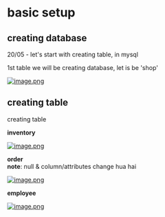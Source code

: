 # basic setup

## creating database

20/05 - let's start with creating table, in mysql

1st table we will be creating database, let is be 'shop'

[![image.png](https://i.postimg.cc/vZ7nPG3Y/image.png)](https://postimg.cc/rDmzsXB3)

## creating table

creating table 

**inventory**

[![image.png](https://i.postimg.cc/hPFYFs12/image.png)](https://postimg.cc/14HBwpTF)

**order** \
__note__: null & column/attributes change hua hai

[![image.png](https://i.postimg.cc/YSXNfzR1/image.png)](https://postimg.cc/hJd7KxHj)

**employee**

[![image.png](https://i.postimg.cc/8zQmd6gk/image.png)](https://postimg.cc/ppCjRyd3)